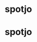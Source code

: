 # spotjo

# spotjo

<!-- git  -->
<!-- USer name : wincentdemo@gmail.com -->
<!-- pass: wincentgit@123@ -->


